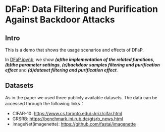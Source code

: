 # DFaP: Data Filtering and Purification Against Backdoor Attacks
## Intro
This is a demo that shows the usage scenarios and effects of DFaP. 

In [DFaP.ipynb](https://github.com/NGKIYNET/DFaP/blob/main/DFaP.ipynb), we show ***(a)the implementation of the related functions***, ***(b)the parameter settings***, ***(c)backdoor samples filtering and purification effect*** and ***(d)dataset filtering and purification effect***.

## Datasets
As in the paper we used three publicly available datasets. The data can be accessed through the following links：
+ CIFAR-10: <https://www.cs.toronto.edu/~kriz/cifar.html>
+ GRSRB: <https://benchmark.ini.rub.de/gtsrb_news.html>
+ ImageNet(imagenette): <https://github.com/fastai/imagenette>

